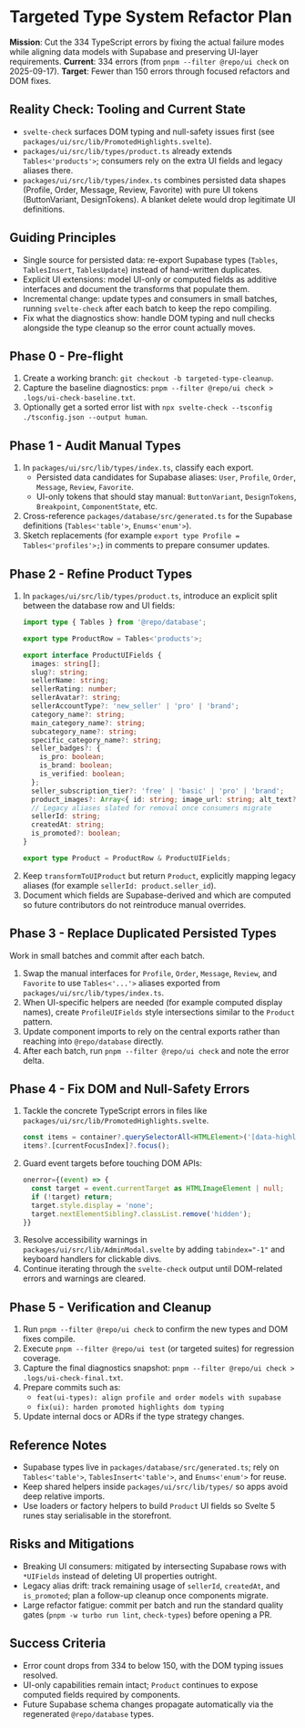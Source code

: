# Targeted Type System Refactor Plan
**Mission**: Cut the 334 TypeScript errors by fixing the actual failure modes while aligning data models with Supabase and preserving UI-layer requirements.
**Current**: 334 errors (from `pnpm --filter @repo/ui check` on 2025-09-17).
**Target**: Fewer than 150 errors through focused refactors and DOM fixes.

## Reality Check: Tooling and Current State
- `svelte-check` surfaces DOM typing and null-safety issues first (see `packages/ui/src/lib/PromotedHighlights.svelte`).
- `packages/ui/src/lib/types/product.ts` already extends `Tables<'products'>`; consumers rely on the extra UI fields and legacy aliases there.
- `packages/ui/src/lib/types/index.ts` combines persisted data shapes (Profile, Order, Message, Review, Favorite) with pure UI tokens (ButtonVariant, DesignTokens). A blanket delete would drop legitimate UI definitions.

## Guiding Principles
- Single source for persisted data: re-export Supabase types (`Tables`, `TablesInsert`, `TablesUpdate`) instead of hand-written duplicates.
- Explicit UI extensions: model UI-only or computed fields as additive interfaces and document the transforms that populate them.
- Incremental change: update types and consumers in small batches, running `svelte-check` after each batch to keep the repo compiling.
- Fix what the diagnostics show: handle DOM typing and null checks alongside the type cleanup so the error count actually moves.

## Phase 0 - Pre-flight
1. Create a working branch: `git checkout -b targeted-type-cleanup`.
2. Capture the baseline diagnostics: `pnpm --filter @repo/ui check > .logs/ui-check-baseline.txt`.
3. Optionally get a sorted error list with `npx svelte-check --tsconfig ./tsconfig.json --output human`.

## Phase 1 - Audit Manual Types
1. In `packages/ui/src/lib/types/index.ts`, classify each export.
   - Persisted data candidates for Supabase aliases: `User`, `Profile`, `Order`, `Message`, `Review`, `Favorite`.
   - UI-only tokens that should stay manual: `ButtonVariant`, `DesignTokens`, `Breakpoint`, `ComponentState`, etc.
2. Cross-reference `packages/database/src/generated.ts` for the Supabase definitions (`Tables<'table'>`, `Enums<'enum'>`).
3. Sketch replacements (for example `export type Profile = Tables<'profiles'>;`) in comments to prepare consumer updates.

## Phase 2 - Refine Product Types
1. In `packages/ui/src/lib/types/product.ts`, introduce an explicit split between the database row and UI fields:
   ```ts
   import type { Tables } from '@repo/database';

   export type ProductRow = Tables<'products'>;

   export interface ProductUIFields {
     images: string[];
     slug?: string;
     sellerName: string;
     sellerRating: number;
     sellerAvatar?: string;
     sellerAccountType?: 'new_seller' | 'pro' | 'brand';
     category_name?: string;
     main_category_name?: string;
     subcategory_name?: string;
     specific_category_name?: string;
     seller_badges?: {
       is_pro: boolean;
       is_brand: boolean;
       is_verified: boolean;
     };
     seller_subscription_tier?: 'free' | 'basic' | 'pro' | 'brand';
     product_images?: Array<{ id: string; image_url: string; alt_text?: string; sort_order?: number }>;
     // Legacy aliases slated for removal once consumers migrate
     sellerId: string;
     createdAt: string;
     is_promoted?: boolean;
   }

   export type Product = ProductRow & ProductUIFields;
   ```
2. Keep `transformToUIProduct` but return `Product`, explicitly mapping legacy aliases (for example `sellerId: product.seller_id`).
3. Document which fields are Supabase-derived and which are computed so future contributors do not reintroduce manual overrides.

## Phase 3 - Replace Duplicated Persisted Types
Work in small batches and commit after each batch.
1. Swap the manual interfaces for `Profile`, `Order`, `Message`, `Review`, and `Favorite` to use `Tables<'...'>` aliases exported from `packages/ui/src/lib/types/index.ts`.
2. When UI-specific helpers are needed (for example computed display names), create `ProfileUIFields` style intersections similar to the `Product` pattern.
3. Update component imports to rely on the central exports rather than reaching into `@repo/database` directly.
4. After each batch, run `pnpm --filter @repo/ui check` and note the error delta.

## Phase 4 - Fix DOM and Null-Safety Errors
1. Tackle the concrete TypeScript errors in files like `packages/ui/src/lib/PromotedHighlights.svelte`.
   ```ts
   const items = container?.querySelectorAll<HTMLElement>('[data-highlight-item]');
   items?.[currentFocusIndex]?.focus();
   ```
2. Guard event targets before touching DOM APIs:
   ```ts
   onerror={(event) => {
     const target = event.currentTarget as HTMLImageElement | null;
     if (!target) return;
     target.style.display = 'none';
     target.nextElementSibling?.classList.remove('hidden');
   }}
   ```
3. Resolve accessibility warnings in `packages/ui/src/lib/AdminModal.svelte` by adding `tabindex="-1"` and keyboard handlers for clickable divs.
4. Continue iterating through the `svelte-check` output until DOM-related errors and warnings are cleared.

## Phase 5 - Verification and Cleanup
1. Run `pnpm --filter @repo/ui check` to confirm the new types and DOM fixes compile.
2. Execute `pnpm --filter @repo/ui test` (or targeted suites) for regression coverage.
3. Capture the final diagnostics snapshot: `pnpm --filter @repo/ui check > .logs/ui-check-final.txt`.
4. Prepare commits such as:
   - `feat(ui-types): align profile and order models with supabase`
   - `fix(ui): harden promoted highlights dom typing`
5. Update internal docs or ADRs if the type strategy changes.

## Reference Notes
- Supabase types live in `packages/database/src/generated.ts`; rely on `Tables<'table'>`, `TablesInsert<'table'>`, and `Enums<'enum'>` for reuse.
- Keep shared helpers inside `packages/ui/src/lib/types/` so apps avoid deep relative imports.
- Use loaders or factory helpers to build `Product` UI fields so Svelte 5 runes stay serialisable in the storefront.

## Risks and Mitigations
- Breaking UI consumers: mitigated by intersecting Supabase rows with `*UIFields` instead of deleting UI properties outright.
- Legacy alias drift: track remaining usage of `sellerId`, `createdAt`, and `is_promoted`; plan a follow-up cleanup once components migrate.
- Large refactor fatigue: commit per batch and run the standard quality gates (`pnpm -w turbo run lint`, `check-types`) before opening a PR.

## Success Criteria
- Error count drops from 334 to below 150, with the DOM typing issues resolved.
- UI-only capabilities remain intact; `Product` continues to expose computed fields required by components.
- Future Supabase schema changes propagate automatically via the regenerated `@repo/database` types.

